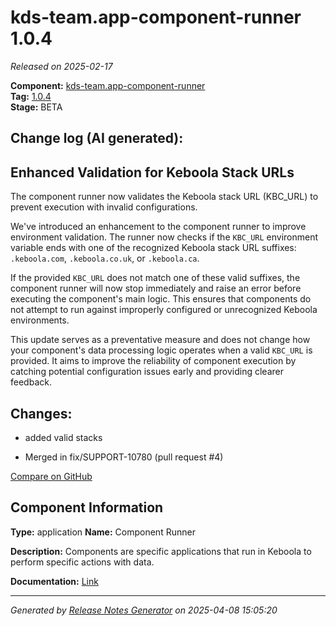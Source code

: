 #  kds-team.app-component-runner 1.0.4

_Released on 2025-02-17_

**Component:** [kds-team.app-component-runner](https://github.com/keboola/component-component-runner)  
**Tag:** [1.0.4](https://github.com/keboola/component-component-runner/releases/tag/1.0.4)  
**Stage:** BETA


## Change log (AI generated):
## Enhanced Validation for Keboola Stack URLs
The component runner now validates the Keboola stack URL (KBC_URL) to prevent execution with invalid configurations.

We've introduced an enhancement to the component runner to improve environment validation. The runner now checks if the `KBC_URL` environment variable ends with one of the recognized Keboola stack URL suffixes: `.keboola.com`, `.keboola.co.uk`, or `.keboola.ca`.

If the provided `KBC_URL` does not match one of these valid suffixes, the component runner will now stop immediately and raise an error before executing the component's main logic. This ensures that components do not attempt to run against improperly configured or unrecognized Keboola environments.

This update serves as a preventative measure and does not change how your component's data processing logic operates when a valid `KBC_URL` is provided. It aims to improve the reliability of component execution by catching potential configuration issues early and providing clearer feedback.



## Changes:



- added valid stacks 




- Merged in fix/SUPPORT-10780 (pull request #4) 



[Compare on GitHub](https://github.com/keboola/component-component-runner/compare/1.0.3...1.0.4)



## Component Information
**Type:** application
**Name:** Component Runner

**Description:** Components are specific applications that run in Keboola to perform specific actions with data.


**Documentation:** [Link](https://github.com/keboola/component-component-runner/blob/main/README.md)



---
_Generated by [Release Notes Generator](https://github.com/keboola/release-notes-generator)
on 2025-04-08 15:05:20_